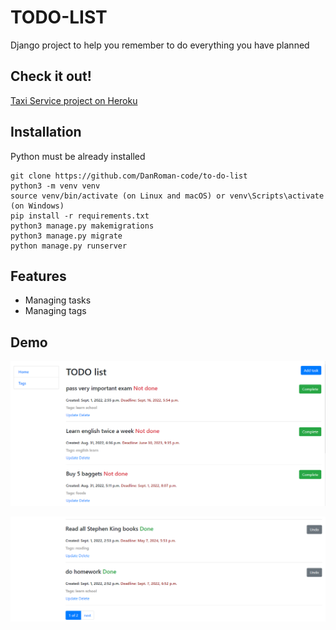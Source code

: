 # TODO-LIST
Django project to help you remember to do everything you have planned

## Check it out!

[Taxi Service project on Heroku](https://todo-list-2022-app.herokuapp.com/)

## Installation

Python must be already installed

```shell
git clone https://github.com/DanRoman-code/to-do-list
python3 -m venv venv
source venv/bin/activate (on Linux and macOS) or venv\Scripts\activate (on Windows)
pip install -r requirements.txt
python3 manage.py makemigrations
python3 manage.py migrate
python manage.py runserver
```

## Features

* Managing tasks
* Managing tags

## Demo

![Website Interface](demo1.png)

![Website Interface](demo2.png)